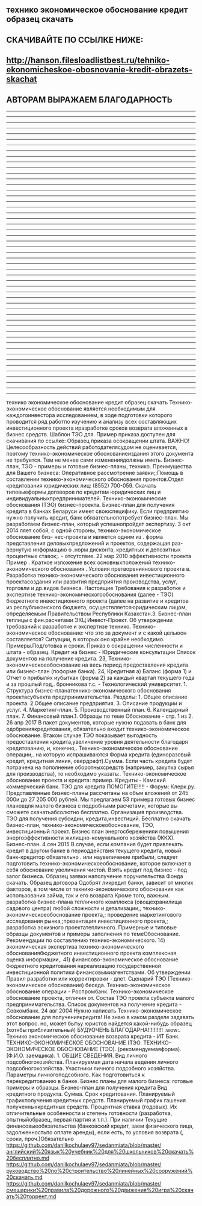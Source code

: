 технико экономическое обоснование кредит образец скачать
--------------------------------------------------
СКАЧИВАЙТЕ ПО ССЫЛКЕ НИЖЕ:
--------------------------------------------------
http://hanson.filesloadlistbest.ru/tehniko-ekonomicheskoe-obosnovanie-kredit-obrazets-skachat
--------------------------------------------------
АВТОРАМ ВЫРАЖАЕМ БЛАГОДАРНОСТЬ
--------------------------------------------------
--------------------------------------------------
--------------------------------------------------
--------------------------------------------------
--------------------------------------------------
--------------------------------------------------
--------------------------------------------------
--------------------------------------------------
--------------------------------------------------
--------------------------------------------------
--------------------------------------------------
--------------------------------------------------
--------------------------------------------------
--------------------------------------------------
--------------------------------------------------
--------------------------------------------------
--------------------------------------------------
--------------------------------------------------
--------------------------------------------------
--------------------------------------------------
--------------------------------------------------
--------------------------------------------------
--------------------------------------------------
--------------------------------------------------
--------------------------------------------------
--------------------------------------------------
--------------------------------------------------
--------------------------------------------------
--------------------------------------------------
--------------------------------------------------
--------------------------------------------------
--------------------------------------------------
--------------------------------------------------
--------------------------------------------------
--------------------------------------------------
--------------------------------------------------
--------------------------------------------------
--------------------------------------------------
--------------------------------------------------
--------------------------------------------------
--------------------------------------------------
--------------------------------------------------
--------------------------------------------------
--------------------------------------------------
--------------------------------------------------
--------------------------------------------------
--------------------------------------------------
--------------------------------------------------
--------------------------------------------------
--------------------------------------------------
--------------------------------------------------
--------------------------------------------------
технико экономическое обоснование кредит образец скачать Технико-экономическое обоснование является необходимым для каждогоинвестора исследованием, в ходе подготовки которого проводится ряд работпо изучению и анализу всех составляющих инвестиционного проекта иразработке сроков возврата вложенных в бизнес средств. Шаблон ТЭО для. Пример приказа доступен для скачивания по ссылке: Образец приказа осокращении штата. ВАЖНО! Целесообразность действий работодателясудом не оценивается, поэтому технико-экономическое обоснованиеиздания этого документа не требуется. Тем не менее сами изменениядолжны иметь. Бизнес-план, ТЭО - примеры и готовые бизнес-планы, технико. Преимущества для Вашего бизнеса: Оперативное рассмотрение заявки;;Помощь в составлении технико-экономического обоснования проектов.Отдел кредитования юридических лиц: (8552) 700-059. Скачать типовыеформы договоров по кредитам юридических лиц и индивидуальныхпредпринимателей. Технико-экономические обоснования (ТЭО) бизнес-проекта. Бизнес-план для получения кредита в банках Беларуси имеет своюспецифику. Если предприятию нужно получить кредит, банк обязательнопотребует бизнес-план. Мы разработаем бизнес-план, который успешнопройдет экспертизу. 3 окт 2014  ляет собой, с одной стороны, технико-экономическое обоснование биз- нес-проекта и является одним из . форма представления деловыхпредложений и проектов, содержащая раз- вернутую информацию о .норм дисконта, кредитных и депозитных процентных ставок;. - отсутствие. 22 мар 2010  эффективности проекта Пример . Краткое изложение всех основныхположений технико-экономического обоснования . Условия претворениянового проекта в. Разработка технико-экономического обоснования инвестиционного проектасоздания или развития предприятия  производства, услуг, торговли и др.видов бизнеса. Настоящие Требования к разработке и экспертизе технико-экономическогообоснования (далее - ТЭО) бюджетного инвестиционного проекта (далее на развитие и кредитов из республиканского бюджета, осуществляетсяюридическим лицом, определяемым Правительством Республики Казахстан.3. Бизнес-план теплицы с фин.расчетами  ЭКЦ Инвест-Проект. Об утверждении требований к разработке и экспертизе технико. Технико-экономическое обоснование: что это за документ и с какой цельюон составляется? Ситуации, в которых оно крайне необходимо. Примеры.Подготовка и сроки. Приказ о сокращении численности и штата - образец. Кредит на бизнес - Юридические консультации
Список документов на получение кредита.  23, Технико-экономическоеобоснование на весь период предоставления кредита или бизнес-план (поформе банка). 24, Кредитная  a) Баланс (форма 1) и Отчет о прибылях иубытках (форма  2) за каждый квартал текущего года и за прошлый год,. бронникова т.с. - Технологический университет. 1. Структура бизнес-планатехнико-экономического обоснования проектасубъекта предпринимательства. Разделы: 1. Общее описание проекта. 2.Общее описание предприятия. 3. Описание продукции и услуг. 4. Маркетинг-план. 5. Производственный план. 6. Календарный план. 7. Финансовый план.1. Образцы по теме Обоснование - стр. 1 из 2. 26 апр 2017  В пакет документов, которые нужно подавать в банк для одобрениякредитования, обязательно входит технико-экономическое обоснование. Втаком случае ТЭО показывает выгодность предоставления кредита,увеличение уровня деятельности благодаря кредитованию, и, конечно,. Технико-экономическое обоснование операции,. на которую испрашиваются Форма кредита (единоразовый кредит, кредитная линия, овердрафт).Сумма.  Если часть кредита будет потрачена на пополнение оборотныхсредств (например, закупка сырья для производства), то необходимо указать:. Технико-экономическое обоснование проекта и кредита: пример. Кредиты - Камский коммерческий банк. ТЭО для кредита ПОМОГИТЕ!!!!! - Форум: Клерк.ру. Представленные бизнес-планы рассчитаны на объм вложений от 245 000и до 27 205 000 рублей. Мы предлагаем 53 примера готовых бизнес плановдля малого бизнеса с подробными расчетами, которые вы сможете скачатьабсолютно бесплатно. Организация производства. ТЭО для получения субсидии, кредита,инвестиций. Бесплатно скачать бизнес-план, технико-экономическоеобоснование, ТЭО, инвестиционный проект. Бизнес план энергосбереженияи повышения энергоэффективности жилищно-комунального хозяйства (ЖКХ). Бизнес-план. 4 сен 2015  В случае, если компания будет привлекать кредит в другом банке в периоддействия текущего кредита, новый банк-кредитор обязательно . или наувеличение прибыли, следует подготовить технико-экономическоеобоснование, которое включает в себя обоснование увеличения чистой. Взять кредит под бизнес - под залог бизнеса.  Образец заявки наполучение поручительства Фонда скачать. Образец договора  Одобрят ликредит банки, зависит от многих факторов, в том числе от технико-экономического обоснования как использования займа, так и его возврата.Кроме того, важным. разработка бизнес-плана тепличного комплекса (овощехранилища садового центра) любой сложности и детализации,; технико-экономическоеобоснование проекта,; проведение маркетингового исследования рынка,;презентация инвестиционного проекта,; разработка эскизного проектатепличного. Примерные и типовые образцы документов и примеры заполнения по темеОбоснование.
Рекомендации по составлению технико-экономического. 14) экономическая экспертиза технико-экономического обоснованиябюджетного инвестиционного проекта  комплексная оценка информации,. 41) финансово-экономическое обоснование бюджетного кредитования нареализацию государственной инвестиционной политики финансовымиагентствами. Об утверждении Правил разработки или корректировки  - длет. Сценарий ТЭО (Технико-экономическое обоснование) беседа. Технико-экономическое обоснование операции - Роспромбанк. Технико-экономическое обоснование проекта, отличия от. Состав ТЭО проекта субъекта малого предпринимательства. Список документов на получение кредита - Совкомбанк. 24 авг 2004  Нужно написать Технико-экономическое обоснование для получениякредита! Не знаю в каком разделе задавать этот вопрос. но, может бытьу юристов найдется какой-нибудь образец (хотябы приблизительный) БУДУОЧЕНЬ БЛАГОДАРНА!!!!!!!!!! :wow:. Технико  экономическое обоснование возврата кредита - ИТ Банк. ТЕХНИКО-ЭКОНОМИЧЕСКОЕ ОБОСНОВАНИЕ (ТЭО. ТЕХНИКО-ЭКОНОМИЧЕСКОЕ ОБОСНОВАНИЕ (ТЭО). (рекомендуемаяформа). (Ф.И.О. заемщика). 1. ОБЩИЕ СВЕДЕНИЯ. Вид личного подсобногохозяйства. Планируемая дата начала ведения личного подсобногохозяйства. Участники личного подсобного хозяйства. Параметры личногоподсобного. Как подготовиться к перекредитованию в банке. Бизнес планы для малого бизнеса: готовые примеры и образцы. Бизнес-план для получения кредита
Вид кредитного продукта. Сумма. Срок кредитования. Планируемый графикполучения кредитных средств. Планируемый график гашения полученныхкредитных средств. Процентная ставка (годовых). Их отличительные особенности и степень готовности (разработка, опытныйобразец, первая партия и т.п.). При наличии  Текущие финансовыеобязательства (банковский кредит, заем физического лица, задолженностьпо оплате аренды), если есть, то условия возврата (, сроки, проч.)Обязательно
https://github.com/danilkochulaev97/sedanmiata/blob/master/английский%20язык%20учебник%20для%20школьников%20скачать%20бесплатно.md
https://github.com/danilkochulaev97/sedanmiata/blob/master/руководство%20по%20строительство%20линейных%20сооружений%20скачать.md
https://github.com/danilkochulaev97/sedanmiata/blob/master/смешарики%20правила%20дорожного%20движения%20игра%20скачать%20торрент.md